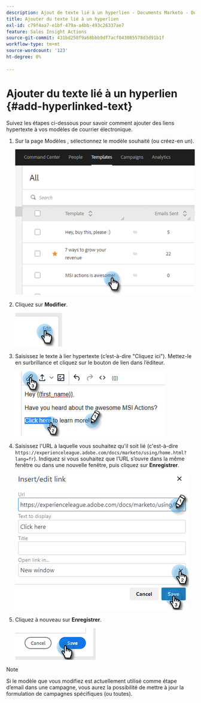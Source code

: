 ```yaml
---
description: Ajout de texte lié à un hyperlien - Documents Marketo - Documentation du produit
title: Ajouter du texte lié à un hyperlien
exl-id: c79f4aa7-e1bf-479a-a4bb-493c26337ae7
feature: Sales Insight Actions
source-git-commit: 431bd258f9a68bbb9df7acf043085578d3d91b1f
workflow-type: tm+mt
source-wordcount: '123'
ht-degree: 0%

---
```


# Ajouter du texte lié à un hyperlien {#add-hyperlinked-text}

Suivez les étapes ci-dessous pour savoir comment ajouter des liens hypertexte à vos modèles de courrier électronique.

1. Sur la page Modèles , sélectionnez le modèle souhaité (ou créez-en un).

   ![](assets/add-hyperlinked-text-1.png)

1. Cliquez sur **Modifier**.

   ![](assets/add-hyperlinked-text-2.png)

1. Saisissez le texte à lier hypertexte (c’est-à-dire &quot;Cliquez ici&quot;). Mettez-le en surbrillance et cliquez sur le bouton de lien dans l’éditeur.

   ![](assets/add-hyperlinked-text-3.png)

1. Saisissez l&#39;URL à laquelle vous souhaitez qu&#39;il soit lié (c&#39;est-à-dire `https://experienceleague.adobe.com/docs/marketo/using/home.html?lang=fr`). Indiquez si vous souhaitez que l’URL s’ouvre dans la même fenêtre ou dans une nouvelle fenêtre, puis cliquez sur **Enregistrer**.

   ![](assets/add-hyperlinked-text-4.png)

1. Cliquez à nouveau sur **Enregistrer**.

   ![](assets/add-hyperlinked-text-5.png)

>[!NOTE]
>
>Si le modèle que vous modifiez est actuellement utilisé comme étape d’email dans une campagne, vous aurez la possibilité de mettre à jour la formulation de campagnes spécifiques (ou toutes).
